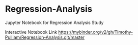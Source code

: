 # Regression-Analysis
Jupyter Notebook for Regression Analysis Study

Interactive Notebook Link
https://mybinder.org/v2/gh/Timothy-Pulliam/Regression-Analysis.git/master
